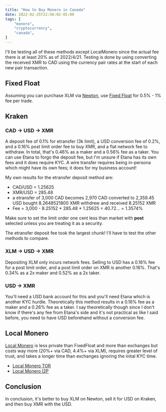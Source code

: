 ```yaml
---
title: "How to Buy Monero in Canada"
date: 2022-02-25T22:56:02-05:00
tags: [
    "monero",
    "cryptocurrency",
    "canada",
]
---
```


I'll be testing all of these methods except LocalMonero since the actual fee there is at least 20% as of 2022/4/21.
Testing is done by using converting the received XMR to CAD using the currency pair rates at the start of each new pair transaction.

## Fixed Float

Assuming you can purchase XLM via [Newton](https://web.newton.co/r/YREHXA), use [Fixed Float](https://fixedfloat.com/XLM/XMR?ref=dybjhjrb) for 0.5% - 1% fee per trade.

## Kraken

### CAD -> USD -> XMR

A deposit fee of 0.1% for etransfer (3k limit), a USD conversion fee of 0.2%, and a 0.16% post limit order fee to buy XMR, and a flat network fee to withdraw.
In total, that's 0.46% as a maker and a 0.56% fee as a taker. You can use Etana to forgo the deposit fee, but I'm unsure if Etana has its
own fees and it does require KYC. A wire transfer requires being in-persona which might have its own fees; it does for my business account!

My own results for the etransfer deposit method are:

- CAD/USD = 1.25625
- XMR/USD = 285.48
- a etransfer of 3,000 CAD becomes 2,970 CAD converted to 2,359.45 USD bought 8.2648521800 XMR withdrew and received 8.25152 XMR
- Fee = 3,000 - 8.25152 \* 285.48 \* 1.25625 = 40.72... = 1.3574%

Make sure to set the limit order one cent less than market with **post** selected unless you are treating it as a security.

The etransfer deposit fee took the largest chunk! I'll have to test the other methods to compare.

### XLM -> USD -> XMR

Depositing XLM only incurs network fees. Selling to USD has a 0.16% fee for a post limit order, and a post limit order on XMR is another 0.16%.
That's 0.34% as a 2x maker and 0.52% as a 2x taker.

### USD -> XMR

You'll need a USD bank account for this and you'll need Etana which is another KYC hurdle. Theoretically this method results in
a 0.16% fee as a maker and a 0.26% fee as a taker. I say theoretically though since I don't know if there's any fee from Etana's side and
it's not practical as like I said before, you need to have USD beforehand without a conversion fee.

## Local Monero

[Local Monero](https://localmonero.co/?rc=nde2) is less private than FixedFloat and more than exchanges but costs way more (20%+ via CAD, 4.4%+ via XLM),
requires greater level of trust, and takes a longer time than exchanges ignoring the inital KYC time.

- [Local Monero TOR](http://nehdddktmhvqklsnkjqcbpmb63htee2iznpcbs5tgzctipxykpj6yrid.onion/?rc=nde2)
- [Local Monero I2P](http://lm.i2p/?rc=nde2)

## Conclusion

In conclusion, it's better to buy XLM on Newton, sell it for USD on Kraken, and then buy XMR with the USD.
